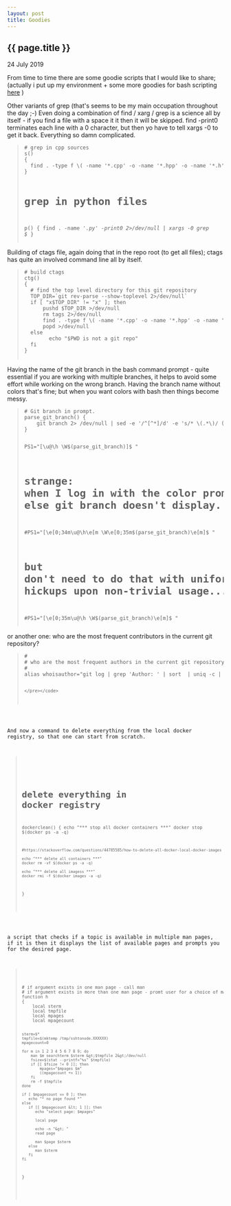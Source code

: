 ```yaml
---
layout: post
title: Goodies
---
```


{{ page.title }}
----------------

<p class="publish_date">
24 July 2019
</p>

From time to time there are some goodie scripts that I would like to share; 
(actually i put up my environment + some more goodies for bash scripting [here](https://github.com/MoserMichael/myenv) )


Other variants of grep (that's seems to be my main occupation throughout the day ;-)
Even doing a combination of find / xarg / grep is a science all by itself - if you find a file with a space it it then it will be skipped.
find -print0 terminates each line with a 0 character, but then yo have to tell xargs -0 to get it back.
Everything so damn complicated.

<blockquote>
    <code><pre>
# grep in cpp sources
s()
{
  find . -type f \( -name '*.cpp' -o -name '*.hpp' -o -name '*.h' \) -print0 2>/dev/null | xargs -0 grep $*
}

# grep in python files
p()
{
  find . -name '*.py' -print0 2>/dev/null | xargs -0 grep $*
}
    </pre></code>

</blockquote>

Building of ctags file, again doing that in the repo root (to get all files); ctags has quite an involved command line all by itself.

<blockquote>
    <code><pre>
# build ctags
ctg()
{
  # find the top level directory for this git repository
  TOP_DIR=`git rev-parse --show-toplevel 2>/dev/null`
  if [ "x$TOP_DIR" != "x" ]; then
      pushd $TOP_DIR >/dev/null
      rm tags 2>/dev/null
      find . -type f \( -name '*.cpp' -o -name '*.hpp' -o -name '*.h' \) -print 0 | xargs -0 ctags -a --c++-kinds=+p --fields=+iaS --extra=+q --language-force=C++   
      popd >/dev/null
  else 
        echo "$PWD is not a git repo"
  fi
}
    </pre></code>

</blockquote>


Having the name of the git branch in the bash command prompt - quite essential if you are working with multiple branches, it helps to avoid some effort while working on the wrong branch.
Having the branch name without colors that's fine; but when you want colors with bash then things become messy.


<blockquote>
    <code><pre>
# Git branch in prompt.
parse_git_branch() {
    git branch 2> /dev/null | sed -e '/^[^*]/d' -e 's/* \(.*\)/ (\1)/'
}

PS1="[\u@\h \W\$(parse_git_branch)]\$ "

# strange: when I log in with the color prompt, then I have to resource the shell, else git branch doesn't display.
#PS1="[\e[0;34m\u@\h\e[m \W\\e[0;35m$(parse_git_branch)\e[m]\$ "

# but don't need to do that with uniform coloring ... as awayls strange hickups upon non-trivial usage...
#PS1="[\e[0;35m\u@\h \W\$(parse_git_branch)\e[m]\$ "
    </pre></code>

</blockquote>

or another one: who are the most frequent contributors in the current git repository?

<blockquote>
    <code><pre>
#
# who are the most frequent authors in the current git repository?
#
alias whoisauthor="git log | grep 'Author: ' | sort  | uniq -c | sort -k1rn | less"


    </pre></code>
</blockquote>

And now a command to delete everything from the local docker registry, so that one can start from scratch. 

<blockquote>    
    <code><pre>
    
# delete everything in docker registry 
dockerclean() 
{
    echo "*** stop all docker containers ***"
    docker stop $(docker ps -a -q)

    #https://stackoverflow.com/questions/44785585/how-to-delete-all-docker-local-docker-images

    echo "*** delete all containers ***"
    docker rm -vf $(docker ps -a -q)

    echo "*** delete all imagess ***"
    docker rmi -f $(docker images -a -q)
}
    </pre></code>
</blockquote>
   
a script that checks if a topic is available in multiple man pages, if it is then it displays the list of available pages and prompts you for the desired page.

<blockquote>    
    <code><pre>
# if argument exists in one man page - call man <argument>                                                                                                                                                                                    
# if argument exists in more than one man page - promt user for a choice of man page, then call man with the argument                                                                                                                         
function h                                                                                                                                                                                                                                    
{                                                                                                                                                                                                                                             
    local sterm                                                                                                                                                                                                                               
    local tmpfile                                                                                                                                                                                                                             
    local mpages                                                                                                                                                                                                                              
    local mpagecount                                                                                                                                                                                                                          
                                                                                                                                                                                                                                              
    sterm=$*                                                                                                                                                                                                                                  
    tmpfile=$(mktemp /tmp/sshtonode.XXXXXX)                                                                                                                                                                                                       mpagecount=0                                                                                                                                                                                                                              
                                                                                                                                                                                                                                              
    for m in 1 2 3 4 5 6 7 8 9; do                                                                                                                                                                                                            
        man $m searchterm $sterm &gt;$tmpfile 2&gt;/dev/null                                                                                                                                                                                        
        fsize=$(stat --printf="%s" $tmpfile)                                                                                                                                                                                                  
        if [[ $fsize != 0 ]]; then                                                                                                                                                                                                            
            mpages="$mpages $m"                                                                                                                                                                                                               
            ((mpagecount += 1))                                                                                                                                                                                                               
        fi                                                                                                                                                                                                                                    
        rm -f $tmpfile                                                                                                                                                                                                                        
    done                                                                                                                                                                                                                                      
                                                                                                                                                                                                                                              
    if [ $mpagecount == 0 ]; then                                                                                                                                                                                                             
       echo "* no page found *"                                                                                                                                                                                                               
    else                                                                                                                                                                                                                                      
       if [[ $mpagecount &lt; 1 ]]; then                                                                                                                                                                                                         
          echo "select page: $mpages"                                                                                                                                                                                                         
                                                                                                                                                                                                                                              
          local page                                                                                                                                                                                                                          
                                                                                                                                                                                                                                              
          echo -n "&gt; "                                                                                                                                                                                                                        
          read page                                                                                                                                                                                                                           
                                                                                                                                                                                                                                              
          man $page $sterm                                                                                                                                                                                                                    
       else                                                                                                                                                                                                                                   
          man $sterm                                                                                                                                                                                                                          
       fi                                                                                                                                                                                                                                     
    fi                                                                                                                                                                                                                                        
}    
    </pre></code>
</blockquote>


